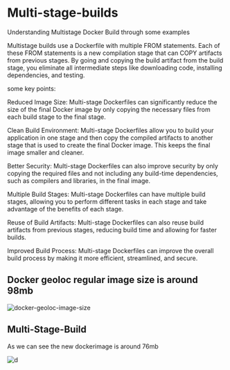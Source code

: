 # Multi-stage-builds

Understanding Multistage Docker Build through some examples

Multistage builds use a Dockerfile with multiple FROM statements. Each of these FROM statements is a new compilation 
stage that can COPY artifacts from previous stages. By going and copying the build artifact from the build stage, 
you eliminate all intermediate steps like downloading code, installing dependencies, and testing.

some key points:

Reduced Image Size: Multi-stage Dockerfiles can significantly reduce the size of the final Docker image by only copying the necessary files from each build stage to the final stage.

Clean Build Environment: Multi-stage Dockerfiles allow you to build your application in one stage and then copy the compiled artifacts to another stage that is used to create the final Docker image. This keeps the final image smaller and cleaner.

Better Security: Multi-stage Dockerfiles can also improve security by only copying the required files and not including any build-time dependencies, such as compilers and libraries, in the final image.

Multiple Build Stages: Multi-stage Dockerfiles can have multiple build stages, allowing you to perform different tasks in each stage and take advantage of the benefits of each stage.

Reuse of Build Artifacts: Multi-stage Dockerfiles can also reuse build artifacts from previous stages, reducing build time and allowing for faster builds.

Improved Build Process: Multi-stage Dockerfiles can improve the overall build process by making it more efficient, streamlined, and secure.

## Docker geoloc regular image size is around 98mb

![docker-geoloc-image-size](https://user-images.githubusercontent.com/58173938/204132827-cfb789b9-12da-4ae3-a66b-b89520e70c3a.png)

## Multi-Stage-Build

As we can see the new dockerimage is around 76mb

![d](https://user-images.githubusercontent.com/58173938/204134723-78c2e02e-f0c2-4755-8c1b-924294816a47.png)
